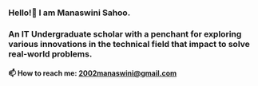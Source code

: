 ### Hello!👋 I am Manaswini Sahoo.
### An IT Undergraduate scholar with a penchant for exploring various innovations in the technical field that impact to solve real-world problems.

#### 📫 How to reach me: 2002manaswini@gmail.com
####  

<!--
**2002Manaswini/2002Manaswini** is a ✨ _special_ ✨ repository because its `README.md` (this file) appears on your GitHub profile.

Here are some ideas to get you started:

- 💬 Ask me about I am an IT Undergraduate scholar with a penchant for exploring various innovations that are emerging in the technical field.
- 📫 How to reach me: https://www.instagram.com/roshni_47._/

-->

